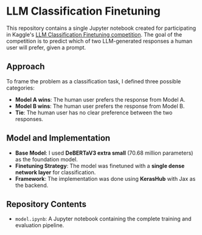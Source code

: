 # LLM Classification Finetuning

This repository contains a single Jupyter notebook created for participating in Kaggle's [LLM Classification Finetuning competition](https://www.kaggle.com/competitions/llm-classification-finetuning). The goal of the competition is to predict which of two LLM-generated responses a human user will prefer, given a prompt.

## Approach

To frame the problem as a classification task, I defined three possible categories:
- **Model A wins**: The human user prefers the response from Model A.
- **Model B wins**: The human user prefers the response from Model B.
- **Tie**: The human user has no clear preference between the two responses.

## Model and Implementation

- **Base Model**: I used **DeBERTaV3 extra small** (70.68 million parameters) as the foundation model.
- **Finetuning Strategy**: The model was finetuned with a **single dense network layer** for classification.
- **Framework**: The implementation was done using **KerasHub** with Jax as the backend.

## Repository Contents
- `model.ipynb`: A Jupyter notebook containing the complete training and evaluation pipeline.

